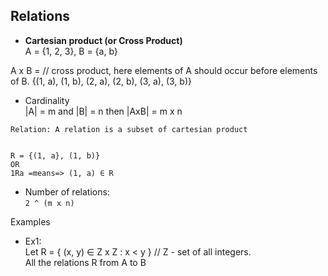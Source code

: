 ## Relations

- **Cartesian product (or Cross Product)**  
A = {1, 2, 3}, B = {a, b}

A x B = // cross product, here elements of A should occur before elements of B.
    {(1, a), (1, b), (2, a), (2, b), (3, a), (3, b)}

- Cardinality  
  |A| = m and |B| = n  then |AxB| = m x n

```
Relation: A relation is a subset of cartesian product


R = {(1, a}, (1, b)}
OR
1Ra =means=> (1, a) ∈ R
```

- Number of relations:  
  `2 ^ (m x n)`
 
Examples 
- Ex1:  
  Let R = { (x, y) ∈ Z x Z : x < y }  // Z - set of all integers.  
  All the relations R from A to B

